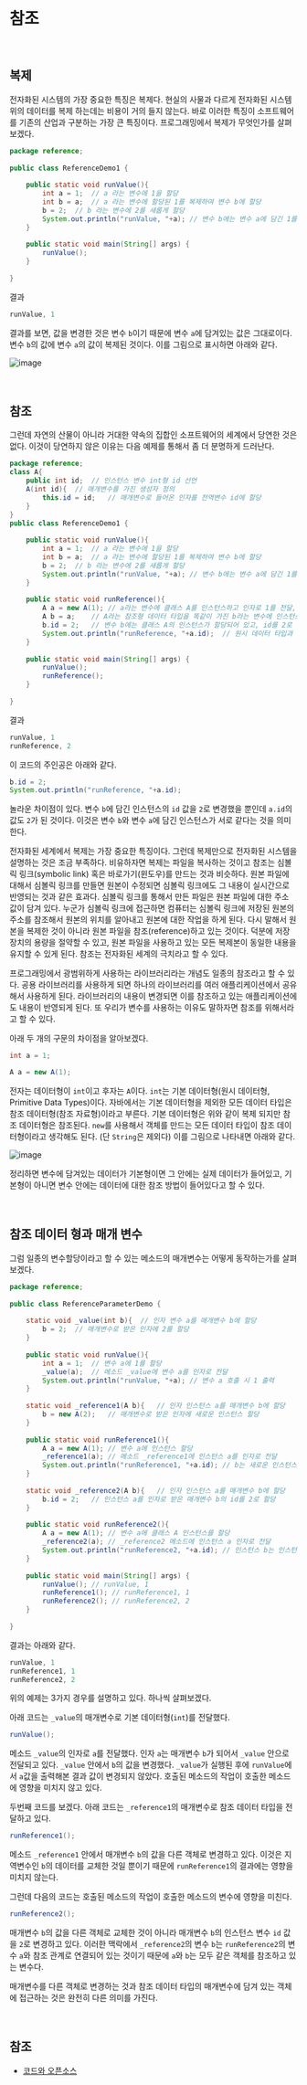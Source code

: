 # 참조

</br>

## 복제

전자화된 시스템의 가장 중요한 특징은 복제다. 현실의 사물과 다르게 전자화된 시스템 위의 데이터를 복제 하는데는 비용이 거의 들지 않는다. 바로 이러한 특징이 소프트웨어를 기존의 산업과 구분하는 가장 큰 특징이다. 프로그래밍에서 복제가 무엇인가를 살펴보겠다.

``` java
package reference;
 
public class ReferenceDemo1 {
 
    public static void runValue(){
        int a = 1;	// a 라는 변수에 1을 할당
        int b = a;	// a 라는 변수에 할당된 1를 복제하여 변수 b에 할당
        b = 2;	// b 라는 변수에 2를 새롭게 할당
        System.out.println("runValue, "+a);	// 변수 b에는 변수 a에 담긴 1를 복제하여 할당하였기 때문에 변수 a에 담긴 1은 변하지 않는다.
    }
 
    public static void main(String[] args) {
        runValue();
    }
 
}
```

결과

``` java
runValue, 1
```

결과를 보면, 값을 변경한 것은 변수 `b`이기 때문에 변수 `a`에 담겨있는 값은 그대로이다. 변수 `b`의 값에 변수 `a`의 값이 복제된 것이다. 이를 그림으로 표시하면 아래와 같다.

![image](https://s3.ap-northeast-2.amazonaws.com/opentutorials-user-file/module/516/2131.png)

</br>

## 참조

그런데 자연의 산물이 아니라 거대한 약속의 집합인 소프트웨어의 세계에서 당연한 것은 없다. 이것이 당연하지 않은 이유는 다음 예제를 통해서 좀 더 분명하게 드러난다.

``` java
package reference;
class A{
    public int id;	// 인스턴스 변수 int형 id 선언
    A(int id){	// 매개변수를 가진 생성자 정의
        this.id = id;	// 매개변수로 들어온 인자를 전역변수 id에 할당
    }
}
public class ReferenceDemo1 {
 
	public static void runValue(){
        int a = 1;	// a 라는 변수에 1을 할당
        int b = a;	// a 라는 변수에 할당된 1를 복제하여 변수 b에 할당
        b = 2;	// b 라는 변수에 2를 새롭게 할당
        System.out.println("runValue, "+a);	// 변수 b에는 변수 a에 담긴 1를 복제하여 할당하였기 때문에 변수 a에 담긴 1은 변하지 않는다.
    }
     
    public static void runReference(){
        A a = new A(1);	// a라는 변수에 클래스 A를 인스턴스하고 인자로 1를 전달, 그리하여 인스턴스 a의 id는 1이 할당
        A b = a;	// A라는 참조형 데이터 타입을 똑같이 가진 b라는 변수에 인스턴스 a 할당
        b.id = 2;	// 변수 b에는 클래스 A의 인스턴스가 할당되어 있고, id를 2로 할당
        System.out.println("runReference, "+a.id);	// 원시 데이터 타입과 다르게 참조형 데이터 타입은 다른 변수에 할당을 할 때, 변수에 담긴 인스턴스를 복제하는 것이 아니라 참조 시킨다. 즉, 클래스 A 인스턴스를 변수 a와 b가 같이 사용한다고 생각하면 된다.
    }
 
    public static void main(String[] args) {
        runValue();
        runReference();
    }
 
}
```

결과

``` java
runValue, 1
runReference, 2
```

이 코드의 주인공은 아래와 같다.

``` java
b.id = 2;
System.out.println("runReference, "+a.id);  
```

놀라운 차이점이 있다. 변수 `b`에 담긴 인스턴스의 `id` 값을 `2`로 변경했을 뿐인데 `a.id`의 값도 `2`가 된 것이다. 이것은 변수 `b`와 변수 `a`에 담긴 인스턴스가 서로 같다는 것을 의미한다.

전자화된 세계에서 복제는 가장 중요한 특징이다. 그런데 복제만으로 전자화된 시스템을 설명하는 것은 조금 부족하다. 비유하자면 복제는 파일을 복사하는 것이고 참조는 심볼릭 링크(symbolic link) 혹은 바로가기(윈도우)를 만드는 것과 비슷하다. 원본 파일에 대해서 심볼릭 링크를 만들면 원본이 수정되면 심볼릭 링크에도 그 내용이 실시간으로 반영되는 것과 같은 효과다. 심볼릭 링크를 통해서 만든 파일은 원본 파일에 대한 주소 값이 담겨 있다. 누군가 심볼릭 링크에 접근하면 컴퓨터는 심볼릭 링크에 저장된 원본의 주소를 참조해서 원본의 위치를 알아내고 원본에 대한 작업을 하게 된다. 다시 말해서 원본을 복제한 것이 아니라 원본 파일을 참조(reference)하고 있는 것이다. 덕분에 저장 장치의 용량을 절약할 수 있고, 원본 파일을 사용하고 있는 모든 복제본이 동일한 내용을 유지할 수 있게 된다. 참조는 전자화된 세계의 극치라고 할 수 있다.

프로그래밍에서 광범위하게 사용하는 라이브러리라는 개념도 일종의 참조라고 할 수 있다. 공용 라이브러리를 사용하게 되면 하나의 라이브러리를 여러 애플리케이션에서 공유해서 사용하게 된다. 라이브러리의 내용이 변경되면 이를 참조하고 있는 애플리케이션에도 내용이 반영되게 된다. 또 우리가 변수를 사용하는 이유도 말하자면 참조를 위해서라고 할 수 있다.

아래 두 개의 구문의 차이점을 알아보겠다.

``` java
int a = 1;
```

``` java
A a = new A(1);
```

전자는 데이터형이 `int`이고 후자는 `A`이다. `int`는 기본 데이터형(원시 데이터형, Primitive Data Types)이다. 자바에서는 기본 데이터형을 제외한 모든 데이터 타입은 참조 데이터형(참조 자료형)이라고 부른다. 기본 데이터형은 위와 같이 복제 되지만 참조 데이터형은 참조된다. `new`를 사용해서 객체를 만드는 모든 데이터 타입이 참조 데이터형이라고 생각해도 된다. (단 `String`은 제외다) 이를 그림으로 나타내면 아래와 같다.

![image](https://s3.ap-northeast-2.amazonaws.com/opentutorials-user-file/module/516/2133.png)

정리하면 변수에 담겨있는 데이터가 기본형이면 그 안에는 실제 데이터가 들어있고, 기본형이 아니면 변수 안에는 데이터에 대한 참조 방법이 들어있다고 할 수 있다.

</br>

## 참조 데이터 형과 매개 변수

그럼 일종의 변수할당이라고 할 수 있는 메소드의 매개변수는 어떻게 동작하는가를 살펴보겠다.

``` java
package reference;
 
public class ReferenceParameterDemo {
     
    static void _value(int b){	// 인자 변수 a를 매개변수 b에 할당
        b = 2;	// 매개변수로 받은 인자에 2를 할당
    }
     
    public static void runValue(){
        int a = 1;	// 변수 a에 1를 할당
        _value(a);	// 메소드 _value에 변수 a를 인자로 전달
        System.out.println("runValue, "+a);	// 변수 a 호출 시 1 출력
    }
     
    static void _reference1(A b){	// 인자 인스턴스 a를 매개변수 b에 할당
        b = new A(2);	// 매개변수로 받은 인자에 새로운 인스턴스 할당
    }
     
    public static void runReference1(){
        A a = new A(1);	// 변수 a에 인스턴스 할당
        _reference1(a);	// 메소드 _reference1에 인스턴스 a를 인자로 전달
        System.out.println("runReference1, "+a.id);	// b는 새로운 인스턴스를 할당 받았기 때문에 각 변수는 서로 다른 인스턴스를 참조하기 때문에 인스턴스 a의 id값은 변하지 않고 1이 출력된다.  
    }
     
    static void _reference2(A b){	// 인자 인스턴스 a를 매개변수 b에 할당
        b.id = 2;	// 인스턴스 a를 인자로 받은 매개변수 b의 id를 2로 할당
    }
 
    public static void runReference2(){
        A a = new A(1);	// 변수 a에 클래스 A 인스턴스를 할당
        _reference2(a);	// _reference2 메소드에 인스턴스 a 인자로 전달
        System.out.println("runReference2, "+a.id);	// 인스턴스 b는 인스턴스 a를 할당 받았기 때문에 인스턴스 b는 인스턴스 a를 참조하고 있다. 인스턴스 b에서 id 값을 바꿨기 때문에 인스턴스 a의 id 값도 바뀌게 된다.
    }
     
    public static void main(String[] args) {
        runValue(); // runValue, 1
        runReference1(); // runReference1, 1
        runReference2(); // runReference2, 2
    }
 
}
```

결과는 아래와 같다.

``` java
runValue, 1
runReference1, 1
runReference2, 2
```

위의 예제는 3가지 경우를 설명하고 있다. 하나씩 살펴보겠다. 

아래 코드는 `_value`의 매개변수로 기본 데이터형(`int`)를 전달했다.

``` java
runValue();
```

메소드 `_value`의 인자로 `a`를 전달했다. 인자 `a`는 매개변수 `b`가 되어서 `_value` 안으로 전달되고 있다. `_value` 안에서 `b`의 값을 변경했다. `_value`가 실행된 후에 `runValue`에서 `a`값을 출력해본 결과 값이 변경되지 않았다. 호출된 메소드의 작업이 호출한 메소드에 영향을 미치지 않고 있다.

두번째 코드를 보겠다. 아래 코드는 `_reference1`의 매개변수로 참조 데이터 타입을 전달하고 있다. 

``` java
runReference1();
```

메소드 `_reference1` 안에서 매개변수 `b`의 값을 다른 객체로 변경하고 있다. 이것은 지역변수인 `b`의 데이터를 교체한 것일 뿐이기 때문에 `runReference1`의 결과에는 영향을 미치지 않는다. 

그런데 다음의 코드는 호출된 메소드의 작업이 호출한 메소드의 변수에 영향을 미친다.

``` java
runReference2();
```

매개변수 `b`의 값을 다른 객체로 교체한 것이 아니라 매개변수 `b`의 인스턴스 변수 `id` 값을 `2`로 변경하고 있다. 이러한 맥락에서 `_reference2`의 변수 `b`는 `runReference2`의 변수 `a`와 참조 관계로 연결되어 있는 것이기 때문에 `a`와 `b`는 모두 같은 객체를 참조하고 있는 변수다.

매개변수를 다른 객체로 변경하는 것과 참조 데이터 타입의 매개변수에 담겨 있는 객체에 접근하는 것은 완전히 다른 의미를 가진다.

</br>

## 참조

- [코드와 오픈소스](https://opentutorials.org/course/1189/6340)